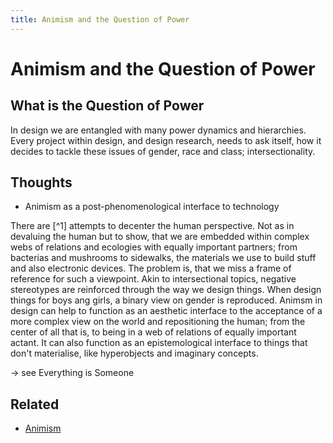 ```yaml
---
title: Animism and the Question of Power
---
```

# Animism and the Question of Power
## What is the Question of Power
In design we are entangled with many power dynamics and hierarchies. Every project within design, and design research, needs to ask itself, how it decides to tackle these issues of gender, race and class; intersectionality.

## Thoughts
- Animism as a post-phenomenological interface to technology

There are [^1] attempts to decenter the human perspective. Not as in devaluing the human but to show, that we are embedded within complex webs of relations and ecologies with equally important partners; from bacterias and mushrooms to sidewalks, the materials we use to build stuff and also electronic devices. The problem is, that we miss a frame of reference for such a viewpoint. Akin to intersectional topics, negative stereotypes are reinforced through the way we design things. When design things for boys ang girls, a binary view on gender is reproduced. Animsm in design can help to function as an aesthetic interface to the acceptance of a more complex view on the world and repositioning the human; from the center of all that is, to being in a web of relations of equally important actant. It can also function as an epistemological interface to things that don't materialise, like hyperobjects and imaginary concepts.

-> see Everything is Someone

## Related
- [Animism](topics/Animism.md)